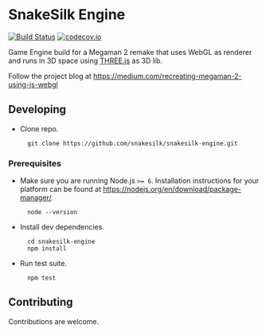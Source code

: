 # SnakeSilk Engine
[![Build Status](https://travis-ci.org/snakesilk/snakesilk-engine.svg?branch=master)][1]
[![codecov.io](https://codecov.io/github/snakesilk/snakesilk-engine/coverage.svg?branch=master)](https://codecov.io/github/snakesilk/snakesilk-engine?branch=master)

Game Engine build for a Megaman 2 remake that uses WebGL as renderer and runs in 3D space using [THREE.js](https://github.com/mrdoob/three.js/) as 3D lib.

Follow the project blog at https://medium.com/recreating-megaman-2-using-js-webgl


## Developing

* Clone repo.

        git clone https://github.com/snakesilk/snakesilk-engine.git


### Prerequisites

* Make sure you are running Node.js `>= 6`. Installation instructions for your platform can be found at https://nodejs.org/en/download/package-manager/.

        node --version

* Install dev dependencies.

        cd snakesilk-engine
        npm install


* Run test suite.

        npm test


## Contributing

Contributions are welcome.

[1]: https://travis-ci.org/snakesilk/snakesilk-engine
